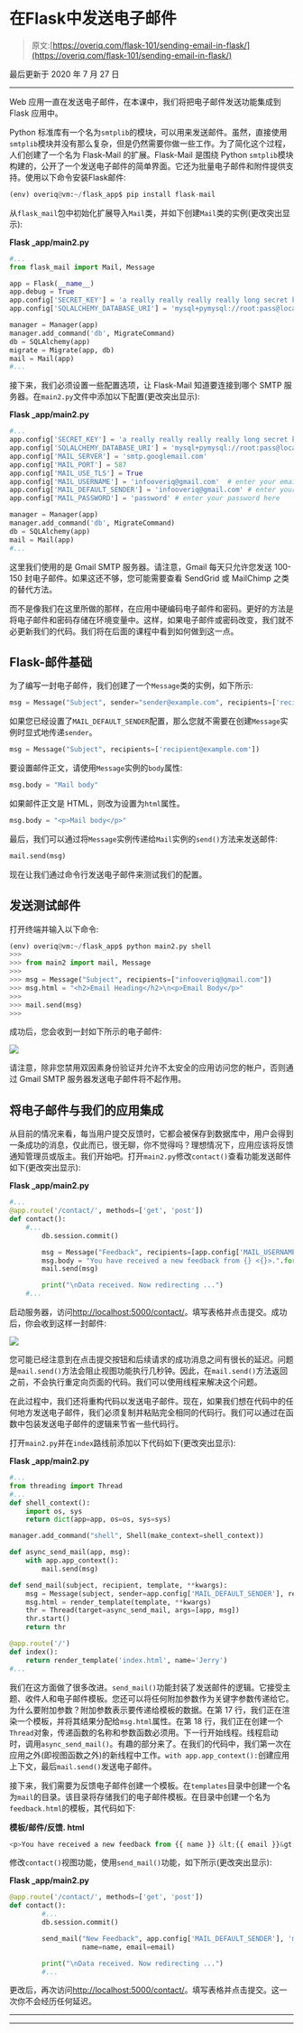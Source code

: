 # 在Flask中发送电子邮件

> 原文:[https://overiq.com/flask-101/sending-email-in-flask/](https://overiq.com/flask-101/sending-email-in-flask/)

最后更新于 2020 年 7 月 27 日

* * *

Web 应用一直在发送电子邮件，在本课中，我们将把电子邮件发送功能集成到 Flask 应用中。

Python 标准库有一个名为`smtplib`的模块，可以用来发送邮件。虽然，直接使用`smtplib`模块并没有那么复杂，但是仍然需要你做一些工作。为了简化这个过程，人们创建了一个名为 Flask-Mail 的扩展。Flask-Mail 是围绕 Python `smtplib`模块构建的，公开了一个发送电子邮件的简单界面。它还为批量电子邮件和附件提供支持。使用以下命令安装Flask邮件:

```py
(env) overiq@vm:~/flask_app$ pip install flask-mail

```

从`flask_mail`包中初始化扩展导入`Mail`类，并如下创建`Mail`类的实例(更改突出显示):

**Flask _app/main2.py**

```py
#...
from flask_mail import Mail, Message

app = Flask(__name__)
app.debug = True
app.config['SECRET_KEY'] = 'a really really really really long secret key'
app.config['SQLALCHEMY_DATABASE_URI'] = 'mysql+pymysql://root:pass@localhost/flask_app_db'

manager = Manager(app)
manager.add_command('db', MigrateCommand)
db = SQLAlchemy(app)
migrate = Migrate(app, db)
mail = Mail(app)
#...

```

接下来，我们必须设置一些配置选项，让 Flask-Mail 知道要连接到哪个 SMTP 服务器。在`main2.py`文件中添加以下配置(更改突出显示):

**Flask _app/main2.py**

```py
#...
app.config['SECRET_KEY'] = 'a really really really really long secret key'
app.config['SQLALCHEMY_DATABASE_URI'] = 'mysql+pymysql://root:pass@localhost/flask_app_db'
app.config['MAIL_SERVER'] = 'smtp.googlemail.com'
app.config['MAIL_PORT'] = 587
app.config['MAIL_USE_TLS'] = True
app.config['MAIL_USERNAME'] = 'infooveriq@gmail.com'  # enter your email here
app.config['MAIL_DEFAULT_SENDER'] = 'infooveriq@gmail.com' # enter your email here
app.config['MAIL_PASSWORD'] = 'password' # enter your password here

manager = Manager(app)
manager.add_command('db', MigrateCommand)
db = SQLAlchemy(app)
mail = Mail(app)
#...

```

这里我们使用的是 Gmail SMTP 服务器。请注意，Gmail 每天只允许您发送 100-150 封电子邮件。如果这还不够，您可能需要查看 SendGrid 或 MailChimp 之类的替代方法。

而不是像我们在这里所做的那样，在应用中硬编码电子邮件和密码。更好的方法是将电子邮件和密码存储在环境变量中。这样，如果电子邮件或密码改变，我们就不必更新我们的代码。我们将在后面的课程中看到如何做到这一点。

## Flask-邮件基础

为了编写一封电子邮件，我们创建了一个`Message`类的实例，如下所示:

```py
msg = Message("Subject", sender="sender@example.com", recipients=['recipient_1@example.com'])

```

如果您已经设置了`MAIL_DEFAULT_SENDER`配置，那么您就不需要在创建`Message`实例时显式地传递`sender`。

```py
msg = Message("Subject", recipients=['recipient@example.com'])

```

要设置邮件正文，请使用`Message`实例的`body`属性:

```py
msg.body = "Mail body"

```

如果邮件正文是 HTML，则改为设置为`html`属性。

```py
msg.body = "<p>Mail body</p>"

```

最后，我们可以通过将`Message`实例传递给`Mail`实例的`send()`方法来发送邮件:

```py
mail.send(msg)

```

现在让我们通过命令行发送电子邮件来测试我们的配置。

## 发送测试邮件

打开终端并输入以下命令:

```py
(env) overiq@vm:~/flask_app$ python main2.py shell
>>>
>>> from main2 import mail, Message
>>>
>>> msg = Message("Subject", recipients=["infooveriq@gmail.com"])
>>> msg.html = "<h2>Email Heading</h2>\n<p>Email Body</p>"
>>>
>>> mail.send(msg)
>>>

```

成功后，您会收到一封如下所示的电子邮件:

![](img/c173d29865c803c5c0f576f9ec61265e.png)

请注意，除非您禁用双因素身份验证并允许不太安全的应用访问您的帐户，否则通过 Gmail SMTP 服务器发送电子邮件将不起作用。

## 将电子邮件与我们的应用集成

从目前的情况来看，每当用户提交反馈时，它都会被保存到数据库中，用户会得到一条成功的消息，仅此而已，很无聊，你不觉得吗？理想情况下，应用应该将反馈通知管理员或版主。我们开始吧。打开`main2.py`修改`contact()`查看功能发送邮件如下(更改突出显示):

**Flask _app/main2.py**

```py
#...
@app.route('/contact/', methods=['get', 'post'])
def contact():
    #...        
        db.session.commit()

        msg = Message("Feedback", recipients=[app.config['MAIL_USERNAME']])
        msg.body = "You have received a new feedback from {} <{}>.".format(name, email)
        mail.send(msg)

        print("\nData received. Now redirecting ...")
    #...

```

启动服务器，访问[http://localhost:5000/contact/](http://localhost:5000/contact/)。填写表格并点击提交。成功后，你会收到这样一封邮件:

![](img/5d6e1507a339a546aa1828060c99b846.png)

您可能已经注意到在点击提交按钮和后续请求的成功消息之间有很长的延迟。问题是`mail.send()`方法会阻止视图功能执行几秒钟。因此，在`mail.send()`方法返回之前，不会执行重定向页面的代码。我们可以使用线程来解决这个问题。

在此过程中，我们还将重构代码以发送电子邮件。现在，如果我们想在代码中的任何地方发送电子邮件，我们必须复制并粘贴完全相同的代码行。我们可以通过在函数中包装发送电子邮件的逻辑来节省一些代码行。

打开`main2.py`并在`index`路线前添加以下代码如下(更改突出显示):

**Flask _app/main2.py**

```py
#...
from threading import Thread
#...
def shell_context():
    import os, sys
    return dict(app=app, os=os, sys=sys)

manager.add_command("shell", Shell(make_context=shell_context))

def async_send_mail(app, msg):
    with app.app_context():
        mail.send(msg)

def send_mail(subject, recipient, template, **kwargs):
    msg = Message(subject, sender=app.config['MAIL_DEFAULT_SENDER'], recipients=[recipient])
    msg.html = render_template(template, **kwargs)
    thr = Thread(target=async_send_mail, args=[app, msg])
    thr.start()
    return thr

@app.route('/')
def index():
    return render_template('index.html', name='Jerry')
#...

```

我们在这方面做了很多改进。`send_mail()`功能封装了发送邮件的逻辑。它接受主题、收件人和电子邮件模板。您还可以将任何附加参数作为关键字参数传递给它。为什么要附加参数？附加参数表示要传递给模板的数据。在第 17 行，我们正在渲染一个模板，并将其结果分配给`msg.html`属性。在第 18 行，我们正在创建一个`Thread`对象，传递函数的名称和参数函数必须用。下一行开始线程。线程启动时，调用`async_send_mail()`。有趣的部分来了。在我们的代码中，我们第一次在应用之外(即视图函数之外)的新线程中工作。`with app.app_context():`创建应用上下文，最后`mail.send()`发送电子邮件。

接下来，我们需要为反馈电子邮件创建一个模板。在`templates`目录中创建一个名为`mail`的目录。该目录将存储我们的电子邮件模板。在目录中创建一个名为`feedback.html`的模板，其代码如下:

**模板/邮件/反馈. html**

```py
<p>You have received a new feedback from {{ name }} &lt;{{ email }}&gt; </p>
```

修改`contact()`视图功能，使用`send_mail()`功能，如下所示(更改突出显示):

**Flask _app/main2.py**

```py
@app.route('/contact/', methods=['get', 'post'])
def contact():
        #...
        db.session.commit()

        send_mail("New Feedback", app.config['MAIL_DEFAULT_SENDER'], 'mail/feedback.html',
                  name=name, email=email)

        print("\nData received. Now redirecting ...")
        #...

```

更改后，再次访问[http://localhost:5000/contact/](http://localhost:5000/contact/)。填写表格并点击提交。这一次你不会经历任何延迟。

* * *

* * *